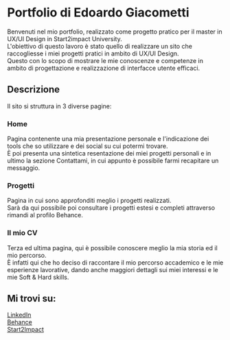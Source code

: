<H1> Portfolio di Edoardo Giacometti </H1>
<p> Benvenuti nel mio portfolio, realizzato come progetto pratico per il master in UX/UI Design in Start2impact University.<br/>
L'obiettivo di questo lavoro è stato quello di realizzare un sito che raccogliesse i miei progetti pratici in ambito di UX/UI Design.<br/>
Questo con lo scopo di mostrare le mie conoscenze e competenze in ambito di progettazione e realizzazione di interfacce utente efficaci.</p>

<h2> Descrizione </h2>
<p> Il sito si struttura in 3 diverse pagine:</p>

<h3> Home </h3>
<p>Pagina contenente una mia presentazione personale e l'indicazione dei tools che so utilizzare e dei social su cui potermi trovare.<br/>
È poi presenta una sintetica resentazione dei miei progetti personali e in ultimo la sezione Contattami, in cui appunto è possibile farmi recapitare un messaggio.</p>

<h3> Progetti </h3>
<p> Pagina in cui sono approfonditi meglio i progetti realizzati.<br/>
  Sarà da qui possibile poi consultare i progetti estesi e completi attraverso rimandi al profilo Behance.</p>

<h3> Il mio CV </h3>
<p> Terza ed ultima pagina, qui è possibile conoscere meglio la mia storia ed il mio percorso. <br/>
È infatti qui che ho deciso di raccontare il mio percorso accademico e le mie esperienze lavorative, dando anche maggiori dettagli sui miei interessi e le mie Soft & Hard skills. </p>

<h2> Mi trovi su: </h2>
<a href="www.linkedin.com/in/edoardo-giacometti"> LinkedIn</a><br/>
<a href="https://www.behance.net/edoardogiacometti"> Behance </a><br/>
<a href="https://talent.start2impact.it/profile/edoardo-giacometti-4c622006-0c9c-4897-94a7-2a03aafb96e4"> Start2Impact </a>


